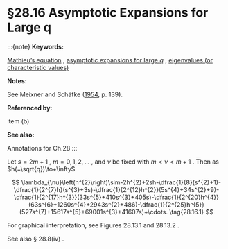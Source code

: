 # §28.16 Asymptotic Expansions for Large q

:::{note}
**Keywords:**

[Mathieu’s equation](http://dlmf.nist.gov/search/search?q=Mathieu%20equation) , [asymptotic expansions for large $q$](http://dlmf.nist.gov/search/search?q=asymptotic%20expansions%20for%20large%20q) , [eigenvalues (or characteristic values)](http://dlmf.nist.gov/search/search?q=eigenvalues%20%28or%20characteristic%20values%29)

**Notes:**

See Meixner and Schäfke ([1954](./bib/M.html#bib1598 "Mathieusche Funktionen und Sphäroidfunktionen mit Anwendungen auf physikalische und technische Probleme"), p. 139).

**Referenced by:**

item (b)

**See also:**

Annotations for Ch.28
:::

Let $s=2m+1$ , $m=0,1,2,\dots$ , and $\nu$ be fixed with $m<\nu<m+1$ . Then as $h(=\sqrt{q})\to+\infty$


<a id="E1"></a>
$$
\lambda_{\nu}\left(h^{2}\right)\sim-2h^{2}+2sh-\dfrac{1}{8}(s^{2}+1)-\dfrac{1}{2^{7}h}(s^{3}+3s)-\dfrac{1}{2^{12}h^{2}}(5s^{4}+34s^{2}+9)-\dfrac{1}{2^{17}h^{3}}(33s^{5}+410s^{3}+405s)-\dfrac{1}{2^{20}h^{4}}(63s^{6}+1260s^{4}+2943s^{2}+486)-\dfrac{1}{2^{25}h^{5}}(527s^{7}+15617s^{5}+69001s^{3}+41607s)+\cdots. \tag{28.16.1}
$$

For graphical interpretation, see Figures 28.13.1 and 28.13.2 .

See also § 28.8(iv) .
